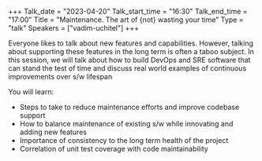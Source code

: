 +++
Talk_date = "2023-04-20"
Talk_start_time = "16:30"
Talk_end_time = "17:00"
Title = "Maintenance. The art of {not} wasting your time"
Type = "talk"
Speakers = ["vadim-uchitel"]
+++

Everyone likes to talk about new features and capabilities. However, talking about supporting these features in the long term is often a taboo subject. In this session, we will talk about how to build DevOps and SRE software that can stand the test of time and discuss real world examples of continuous improvements over s/w lifespan


You will learn:
- Steps to take to reduce maintenance efforts and improve codebase support
- How to balance maintenance of existing s/w while innovating and adding new features
- Importance of consistency to the long term health of the project 
- Correlation of unit test coverage with code maintainability